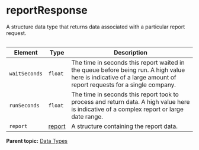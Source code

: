# reportResponse

A structure data type that returns data associated with a particular report request.



##  

|Element|Type|Description|
|-------|----|-----------|
| ` waitSeconds ` | `float` | The time in seconds this report waited in the queue before being run. A high value here is indicative of a large amount of report requests for a single company. |
| ` runSeconds ` | `float` | The time in seconds this report took to process and return data. A high value here is indicative of a complex report or large date range. |
| ` report ` | [report](r_report.md#) | A structure containing the report data. |

**Parent topic:** [Data Types](../data_types/datatypes.md)

